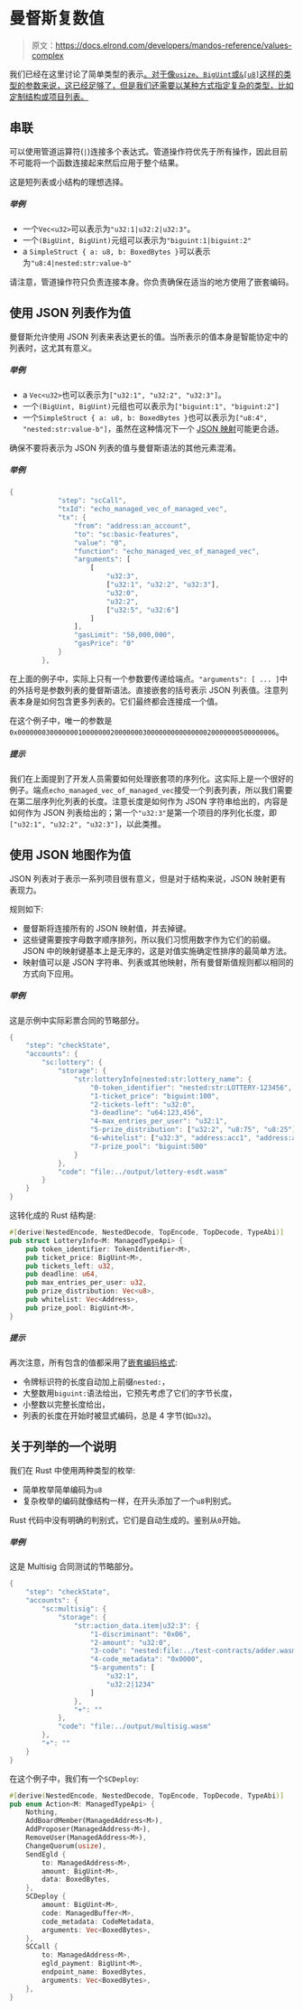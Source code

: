 # 曼督斯复数值

> 原文：<https://docs.elrond.com/developers/mandos-reference/values-complex>

 我们已经在这里讨论了简单类型的表示[。对于像`usize`、`BigUint`或`&[u8]`这样的类型的参数来说，这已经足够了，但是我们还需要以某种方式指定复杂的类型，比如定制结构或项目列表。](/developers/mandos-reference/values-simple)

## **串联**

可以使用管道运算符(`|`)连接多个表达式。管道操作符优先于所有操作，因此目前不可能将一个函数连接起来然后应用于整个结果。

这是短列表或小结构的理想选择。

##### 举例

*   一个`Vec<u32>`可以表示为`"u32:1|u32:2|u32:3"`。
*   一个`(BigUint, BigUint)`元组可以表示为`"biguint:1|biguint:2"`
*   a `SimpleStruct { a: u8, b: BoxedBytes }`可以表示为`"u8:4|nested:str:value-b"`

请注意，管道操作符只负责连接本身。你负责确保在适当的地方使用了嵌套编码。

## **使用 JSON 列表作为值**

曼督斯允许使用 JSON 列表来表达更长的值。当所表示的值本身是智能协定中的列表时，这尤其有意义。

##### 举例

*   a `Vec<u32>`也可以表示为`["u32:1", "u32:2", "u32:3"]`。
*   一个`(BigUint, BigUint)`元组也可以表示为`["biguint:1", "biguint:2"]`
*   一个`SimpleStruct { a: u8, b: BoxedBytes }`也可以表示为`["u8:4", "nested:str:value-b"]`，虽然在这种情况下一个 [JSON 映射](#using-json-maps-as-values)可能更合适。

确保不要将表示为 JSON 列表的值与曼督斯语法的其他元素混淆。

##### 举例

```rust
{
            "step": "scCall",
            "txId": "echo_managed_vec_of_managed_vec",
            "tx": {
                "from": "address:an_account",
                "to": "sc:basic-features",
                "value": "0",
                "function": "echo_managed_vec_of_managed_vec",
                "arguments": [
                    [
                        "u32:3",
                        ["u32:1", "u32:2", "u32:3"],
                        "u32:0",
                        "u32:2",
                        ["u32:5", "u32:6"]
                    ]
                ],
                "gasLimit": "50,000,000",
                "gasPrice": "0"
            }
        }, 
```

在上面的例子中，实际上只有一个参数要传递给端点。`"arguments": [ ... ]`中的外括号是参数列表的曼督斯语法。直接嵌套的括号表示 JSON 列表值。注意列表本身是如何包含更多列表的。它们最终都会连接成一个值。

在这个例子中，唯一的参数是`0x0000000300000001000000020000000300000000000000020000000500000006`。

##### 提示

我们在上面提到了开发人员需要如何处理嵌套项的序列化。这实际上是一个很好的例子。端点`echo_managed_vec_of_managed_vec`接受一个列表列表，所以我们需要在第二层序列化列表的长度。注意长度是如何作为 JSON 字符串给出的，内容是如何作为 JSON 列表给出的；第一个`"u32:3"`是第一个项目的序列化长度，即`["u32:1", "u32:2", "u32:3"]`，以此类推。

## **使用 JSON 地图作为值**

JSON 列表对于表示一系列项目很有意义，但是对于结构来说，JSON 映射更有表现力。

规则如下:

*   曼督斯将连接所有的 JSON 映射值，并去掉键。
*   这些键需要按字母数字顺序排列，所以我们习惯用数字作为它们的前缀。JSON 中的映射键基本上是无序的，这是对值实施确定性排序的最简单方法。
*   映射值可以是 JSON 字符串、列表或其他映射，所有曼督斯值规则都以相同的方式向下应用。

##### 举例

这是示例中实际彩票合同的节略部分。

```rust
{
    "step": "checkState",
    "accounts": {
        "sc:lottery": {
            "storage": {
                "str:lotteryInfo|nested:str:lottery_name": {
                    "0-token_identifier": "nested:str:LOTTERY-123456",
                    "1-ticket_price": "biguint:100",
                    "2-tickets-left": "u32:0",
                    "3-deadline": "u64:123,456",
                    "4-max_entries_per_user": "u32:1",
                    "5-prize_distribution": ["u32:2", "u8:75", "u8:25"],
                    "6-whitelist": ["u32:3", "address:acc1", "address:acc2", "address:acc3"],
                    "7-prize_pool": "biguint:500"
                }
            },
            "code": "file:../output/lottery-esdt.wasm"
        }
    }
} 
```

这转化成的 Rust 结构是:

```rust
#[derive(NestedEncode, NestedDecode, TopEncode, TopDecode, TypeAbi)]
pub struct LotteryInfo<M: ManagedTypeApi> {
    pub token_identifier: TokenIdentifier<M>,
    pub ticket_price: BigUint<M>,
    pub tickets_left: u32,
    pub deadline: u64,
    pub max_entries_per_user: u32,
    pub prize_distribution: Vec<u8>,
    pub whitelist: Vec<Address>,
    pub prize_pool: BigUint<M>,
} 
```

##### 提示

再次注意，所有包含的值都采用了[嵌套编码格式](/developers/developer-reference/elrond-serialization-format#the-concept-of-top-level-vs-nested-objects):

*   令牌标识符的长度自动加上前缀`nested:`，
*   大整数用`biguint:`语法给出，它预先考虑了它们的字节长度，
*   小整数以完整长度给出，
*   列表的长度在开始时被显式编码，总是 4 字节(如`u32`)。

## **关于列举的一个说明**

我们在 Rust 中使用两种类型的枚举:

*   简单枚举简单编码为`u8`
*   复杂枚举的编码就像结构一样，在开头添加了一个`u8`判别式。

Rust 代码中没有明确的判别式，它们是自动生成的。鉴别从`0`开始。

##### 举例

这是 Multisig 合同测试的节略部分。

```rust
{
    "step": "checkState",
    "accounts": {
        "sc:multisig": {
            "storage": {
                "str:action_data.item|u32:3": {
                    "1-discriminant": "0x06",
                    "2-amount": "u32:0",
                    "3-code": "nested:file:../test-contracts/adder.wasm",
                    "4-code_metadata": "0x0000",
                    "5-arguments": [
                        "u32:1",
                        "u32:2|1234"
                    ]
                },
                "+": ""
            },
            "code": "file:../output/multisig.wasm"
        },
        "+": ""
    }
} 
```

在这个例子中，我们有一个`SCDeploy`:

```rust
#[derive(NestedEncode, NestedDecode, TopEncode, TopDecode, TypeAbi)]
pub enum Action<M: ManagedTypeApi> {
    Nothing,
    AddBoardMember(ManagedAddress<M>),
    AddProposer(ManagedAddress<M>),
    RemoveUser(ManagedAddress<M>),
    ChangeQuorum(usize),
    SendEgld {
        to: ManagedAddress<M>,
        amount: BigUint<M>,
        data: BoxedBytes,
    },
    SCDeploy {
        amount: BigUint<M>,
        code: ManagedBuffer<M>,
        code_metadata: CodeMetadata,
        arguments: Vec<BoxedBytes>,
    },
    SCCall {
        to: ManagedAddress<M>,
        egld_payment: BigUint<M>,
        endpoint_name: BoxedBytes,
        arguments: Vec<BoxedBytes>,
    },
} 
```